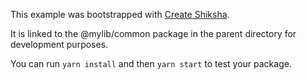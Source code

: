 This example was bootstrapped with [Create Shiksha](https://github.com/facebook/create-react-app).

It is linked to the @mylib/common package in the parent directory for development purposes.

You can run `yarn install` and then `yarn start` to test your package.
